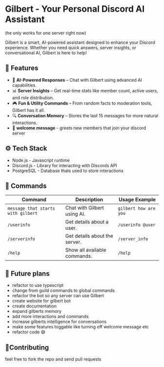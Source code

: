 # **Gilbert - Your Personal Discord AI Assistant**
(he only works for one server right now)

Gilbert is a smart, AI-powered assistant designed to enhance your Discord experience. Whether you need quick answers, server insights, or conversational AI, Gilbert is here to help!  

## 🚀 **Features**  
- 🧠 **AI-Powered Responses** – Chat with Gilbert using advanced AI capabilities.  
- 📊 **Server Insights** – Get real-time stats like member count, active users, and role distribution.  
- 🎮 **Fun & Utility Commands** – From random facts to moderation tools, Gilbert has it all.  
- 🔍 **Conversation Memory** – Stores the last 15 messages for more natural interactions.
- 👋 **welcome message** - greets new members that join your discord server

## ⚙ Tech Stack
- Node.js - Javascript runtime
- Discord.js - Library for interacting with Discords API
- PostgreSQL - Database thats used to store interactions

## 📝 **Commands**  

| Command       | Description                                      | Usage Example         |  
|---------------|--------------------------------------------------|-----------------------|  
| `message that starts with gilbert`         | Chat with Gilbert using AI.                      | `gilbert how are you` |   
| `/userinfo`   | Get details about a user.                        | `/userinfo @user`     |  
| `/serverinfo` | Get details about the server.                     | `/server_info`               |
| `/help`       | Show all available commands.                     | `/help`               |

## 🤖 Future plans
- refactor to use typescript
- change from guild commands to global commands
- refactor the bot so any server can use Gilbert
- create website for gilbert bot
- create documentation
- expand gilberts memory
- add more interactions and commands
- increase gilberts intelligence for conversations
- make some features toggable like turning off welcome message etc
- refactor code 😅

## 🤝Contributing
feel free to fork the repo and send pull requests
